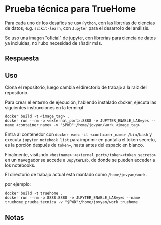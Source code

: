 # Prueba técnica para TrueHome

Para cada uno de los desafios se uso `Python`, con las librerías de ciencias de datos, e.g. `scikit-learn`, con `Jupyter` para el desarrollo del análisis. 

Se uso una imagen ["oficial"](https://hub.docker.com/r/jupyter/datascience-notebook) de jupyter, con librerias para ciencia de datos ya incluidas, no hubo necesidad de añadir más.

## Respuesta



## Uso

Clona el repositorio, luego cambia el directorio de trabajo a la raiz del repositorio.


Para crear el entorno de ejecución, habiendo instalado docker, ejecuta las siguientes instrucciones en la terminal

```
docker build -t <image_tag> .
docker run --rm -p <external_port>:8888 -e JUPYTER_ENABLE_LAB=yes --name <container_name> -v "$PWD":/home/jovyan/work <image_tag>
```  
  
Entra al contenedor con `docker exec -it <container_name> /bin/bash` y executa `jupyter notebook list` para imprimir en pantalla el token secreto, es la porción después de `token=`, hasta antes del espacio en blanco.  

Finalmente, visitando `<hostname>:<external_port>/token=<token_secreto>` en un navegador se accede a `JupyterLab`, de donde se pueden acceder a los notebooks.

El directorio de trabajo actual está montado como `/home/jovyan/work`.

por ejemplo:

```
docker build -t truehome .
docker run --rm -p 8888:8888 -e JUPYTER_ENABLE_LAB=yes --name truehome_prueba_tecnica -v "$PWD":/home/jovyan/work truehome
```

## Notas
